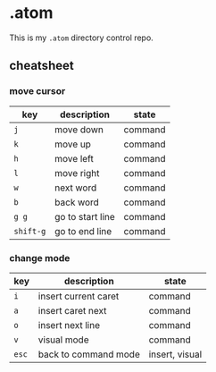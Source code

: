 # .atom

This is my `.atom` directory control repo.

## cheatsheet

### move cursor

key | description | state
--- | ----------- | -----
`j` | move down   | command
`k` | move up     | command
`h` | move left   | command
`l` | move right  | command
`w` | next word   | command
`b` | back word   | command
`g g`     | go to start line | command
`shift-g` | go to end line   | command

### change mode

key | description          | state
--- | -------------------- | ---
`i` | insert current caret | command
`a` | insert caret next    | command
`o` | insert next line     | command
`v` | visual mode | command
`esc` | back to command mode | insert, visual
